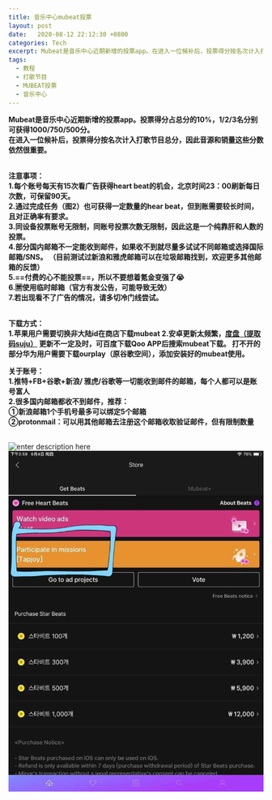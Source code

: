 ```yaml
---
title: 音乐中心mubeat投票
layout: post
date:   2020-08-12 22:12:30 +0800
categories: Tech
excerpt: Mubeat是音乐中心近期新增的投票app。在进入一位候补后，投票得分按名次计入打歌节目总分，因此音源和销量这些分数依然很重要。
tags:
  - 教程
  - 打歌节目
  - MUBEAT投票
  - 音乐中心
---
```


**Mubeat是音乐中心近期新增的投票app。投票得分占总分的10%，1/2/3名分别可获得1000/750/500分。**</br>
**在进入一位候补后，投票得分按名次计入打歌节目总分，因此音源和销量这些分数依然很重要。**</br></br>


**注意事项：</br>
1.每个账号每天有15次看广告获得heart beat的机会，北京时间23：00刷新每日次数，可保留90天。</br>
2.通过完成任务（图2）也可获得一定数量的hear beat，但到账需要较长时间，且对正确率有要求。</br>
3.同设备投票账号无限制，同账号投票次数无限制，因此这是一个纯靠肝和人数的投票。</br>
4.部分国内邮箱不一定能收到邮件，如果收不到就尽量多试试不同邮箱或选择国际邮箱/SNS。
（目前测试过新浪和雅虎邮箱可以在垃圾邮箱找到，欢迎更多其他邮箱的反馈）</br>
5.==付费的心不能投票==，所以不要想着氪金变强了😭</br>
6.🈲使用临时邮箱（官方有发公告，可能导致无效）</br>
7.若出现看不了广告的情况，请多切冷门线尝试。**</br></br>

**下载方式：</br>
1.苹果用户需要切换非大陆id在商店下载mubeat
2.安卓更新太频繁，[度盘（提取码suju）](https://pan.baidu.com/s/19xXZmG-SM_nCxp82VkmDlQ) 更新不一定及时，可百度下载Qoo APP后搜索mubeat下载。
打不开的部分华为用户需要下载ourplay（原谷歌空间），添加安装好的mubeat使用。**

**关于账号：</br>
1.推特+FB+谷歌+新浪/ 雅虎/谷歌等一切能收到邮件的邮箱，每个人都可以是账号富人</br>
2.很多国内邮箱都收不到邮件，推荐：</br>
①新浪邮箱1个手机号最多可以绑定5个邮箱</br>
②protonmail：可以用其他邮箱去注册这个邮箱收取验证邮件，但有限制数量**</br></br>

![enter description here](https://github.com/plxd1106/plxd1106.github.io/blob/gh-pages/_posts/images/mubeat.jpg?raw=true)
![enter description here](./images/mubeat2.jpg)